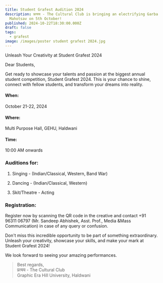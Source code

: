 ```yaml
---
title: Student Grafest Audition 2024
description: प्रत्यय - The Cultural Club is bringing an electrifying Garba
  Mahotsav on 5th October!
published: 2024-10-22T18:30:00.000Z
draft: false
tags:
  - grafest
image: /images/poster student grafest 2024.jpg
---
```


Unleash Your Creativity at Student Grafest 2024

Dear Students,

Get ready to showcase your talents and passion at the biggest annual student
competition, Student Grafest 2024. This is your chance to shine, connect with
fellow students, and transform your dreams into reality.

#### When:

October 21-22, 2024

#### Where:

Multi Purpose Hall, GEHU, Haldwani

#### Time:

10:00 AM onwards

### Auditions for:

1. Singing - (Indian/Classical, Western, Band War)

2. Dancing - (Indian/Classical, Western)

3. Skit/Theatre - Acting

### Registration:

Register now by scanning the QR code in the creative and contact +91 96311 06797
(Mr. Sandeep Abhishek, Asst. Prof., Media &Mass Communication) in case of any
query or confusion.

Don't miss this incredible opportunity to be part of something extraordinary.
Unleash your creativity, showcase your skills, and make your mark at Student
Grafest 2024!

We look forward to seeing your amazing performances.

> Best regards,\
> प्रत्यय - The Cultural Club\
> Graphic Era Hill University, Haldwani
